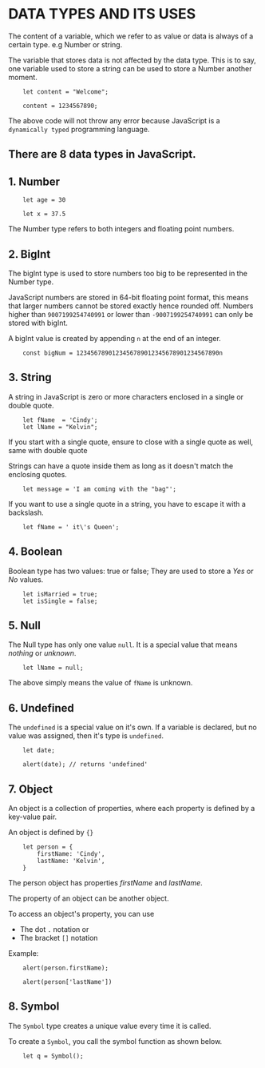 # DATA TYPES AND ITS USES

The content of a variable, which we refer to as value or data is always of a certain type. e.g Number or string.

The variable that stores data is not affected by the data type. 
This is to say, one variable used to store a string can be used to store a Number another moment.

```
    let content = "Welcome";

    content = 1234567890;
```
The above code will not throw any error because JavaScript is a `dynamically typed` programming language.


## There are 8 data types in JavaScript.

## 1. Number

```
    let age = 30

    let x = 37.5

```
The Number type refers to both integers and floating point numbers.

## 2. BigInt  
The bigInt type is used to store numbers too big to be represented in the Number type.

JavaScript numbers are stored in 64-bit floating point format, this means that larger numbers cannot be stored exactly hence rounded off.
Numbers higher than  `9007199254740991` or lower than `-9007199254740991` can only be stored with bigInt.

A bigInt value is created by appending `n` at the end of an integer.


```
    const bigNum = 1234567890123456789012345678901234567890n

```

## 3. String

A string in JavaScript is zero or more characters enclosed in a single or double quote.

```
    let fName  = 'Cindy';
    let lName = "Kelvin";

```

If you start with a single quote, ensure to close with a single quote as well, same with double quote

Strings can have a quote inside them as long as it doesn't match the enclosing quotes.

```
    let message = 'I am coming with the "bag"';
```
If you want to use a single quote in a string, you have to escape it with a backslash.

```
    let fName = ' it\'s Queen';
```

## 4. Boolean

Boolean type has two values: true or false;
They are used to store a *Yes* or *No* values.

```
    let isMarried = true;
    let isSingle = false;
```

## 5. Null 
The Null type has only one value `null`. It is a special value that means *nothing* or *unknown*.

```
    let lName = null;

```

The above simply means the value of `fName` is unknown.

## 6. Undefined
 The `undefined` is a special value on it's own. 
 If a variable is declared, but no value was assigned, then it's type is `undefined`.

```
    let date;

    alert(date); // returns 'undefined' 
```

## 7. Object 

An object is a collection of properties, where each property is defined by a key-value pair.

An object is defined by `{}`

```
    let person = {
        firstName: 'Cindy',
        lastName: 'Kelvin',
    }

```

The person object has  properties *firstName* and *lastName*.

The property of an object can be another object.

To access an object's property, you can use 

- The dot `.` notation or
- The bracket `[]` notation

Example:

```
    alert(person.firstName);

    alert(person['lastName'])

```

## 8. Symbol

The `Symbol` type creates a unique value every time it is called.

To create a `Symbol`, you call the symbol function as shown below.

```
    let q = Symbol();
```
